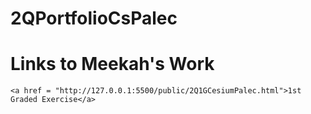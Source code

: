 # 2QPortfolioCsPalec

<!DOCTYPE html>
<html lang="eng">
<head>
    <meta charset="utf-8">
    <meta viewport content="width=device-width, inital-scale=1.0">
    <title>Q2 Portfolio</title>

</head>
<body>
    <h1>Links to Meekah's Work</h1>

    <a href = "http://127.0.0.1:5500/public/2Q1GCesiumPalec.html">1st Graded Exercise</a>

</body>

</html>
